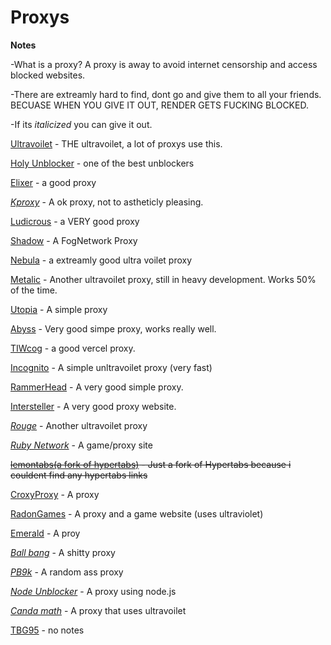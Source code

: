 # Proxys 

**Notes**

-What is a proxy? A proxy is away to avoid internet censorship and access blocked websites. 

-There are extreamly hard to find, dont go and give them to all your friends. BECUASE WHEN YOU GIVE IT OUT, RENDER GETS FUCKING BLOCKED.

-If its *italicized* you can give it out.
 
[Ultravoilet](https://ionian-electric-pelican.glitch.me/) - THE ultravoilet, a lot of proxys use this.

[Holy Unblocker](https://responsible-silk-celestite.glitch.me) - one of the best unblockers 

[Elixer](https://cerryx.net/) - a good proxy

*[Kproxy](https://192.95.4.124/)* - A ok proxy, not to astheticly pleasing. 

[Ludicrous](https://thaleyl.studyschooltoday.eu.org/) - a VERY good proxy

[Shadow](https://somber-eggplant-people.glitch.me/) - A FogNetwork Proxy

[Nebula](https://schoolstatus.glitch.me/) - a extreamly good ultra voilet proxy

[Metalic](https://birdfood.gq/) - Another ultravoilet proxy, still in heavy development. Works 50% of the time.

[Utopia](https://learningprep.xyz/) - A simple proxy

[Abyss](https://panel.redsteedstudios.com/) - Very good simpe proxy, works really well.

[TIWcog](https://starttiw.vercel.app/static/index.html) - a good vercel proxy.

[Incognito](https://celestial-lively-girdle.glitch.me/) - A simple unltravoilet proxy (very fast)

[RammerHead](https://www.discoveryeducation.cf/) - A very good simple proxy.

[Intersteller](https://mathematics.baselinux.net/) - A very good proxy website.

*[Rouge](https://lakesidetuition.info/)* - Another ultravoilet proxy

*[Ruby Network](https://rubynetwork.tech/search)* - A game/proxy site

~~[lemontabs(a fork of hypertabs)](https://lemontabs.onrender.com/) - Just a fork of Hypertabs because i couldent find any hypertabs links~~

[CroxyProxy](https://www.a.cpfrx.info/) - A proxy

[RadonGames](https://rdg.scythx.cf/) - A proxy and a game website (uses ultraviolet)

[Emerald](https://ill.malmo.cl/) - A proy

*[Ball bang](https://math.appnaz.com/)* - A shitty proxy

*[PB9k](https://synik.gq/)* - A random ass proxy

*[Node Unblocker](https://science-quizzez.vercel.app/)* - A proxy using node.js

*[Canda math](https://canadamath.azurewebsites.net/#)* - A proxy that uses ultravoilet

[TBG95](https://education-live.fun/) - no notes
